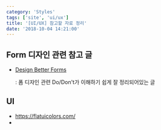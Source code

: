 ```yaml
---
category: 'Styles'
tags: ['site', 'ui/ux']
title: '[UI/UX] 참고할 자료 정리'
date: '2018-10-04 14:21:00'
---
```


## Form 디자인 관련 참고 글

- [Design Better Forms](https://uxdesign.cc/design-better-forms-96fadca0f49c)

  : 폼 디자인 관련 Do/Don't가 이해하기 쉽게 잘 정리되어있는 글

## UI

- https://flatuicolors.com/
-
